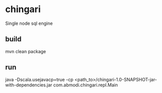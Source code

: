 # chingari
Single node sql engine

## build
mvn clean package

## run
java -Dscala.usejavacp=true -cp <path_to>/chingari-1.0-SNAPSHOT-jar-with-dependencies.jar com.abmodi.chingari.repl.Main
